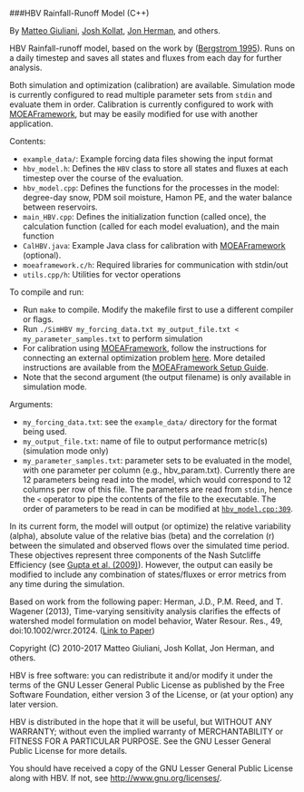 ###HBV Rainfall-Runoff Model (C++)

By [Matteo Giuliani](http://giuliani.faculty.polimi.it), [Josh Kollat](https://www.decisionvis.com/), [Jon Herman](http://reed.cee.cornell.edu/index.php/Jon_Herman), and others.

HBV Rainfall-runoff model, based on the work by ([Bergstrom 1995](http://www.cabdirect.org/abstracts/19961904773.html)). Runs on a daily timestep and saves all states and fluxes from each day for further analysis. 

Both simulation and optimization (calibration) are available. Simulation mode is currently configured to read multiple parameter sets from `stdin` and evaluate them in order. Calibration is currently configured to work with [MOEAFramework](http://moeaframework.org), but may be easily modified for use with another application.

Contents:
* `example_data/`: Example forcing data files showing the input format
* `hbv_model.h`: Defines the `HBV` class to store all states and fluxes at each timestep over the course of the evaluation.
* `hbv_model.cpp`: Defines the functions for the processes in the model: degree-day snow, PDM soil moisture, Hamon PE, and the water balance between reservoirs. 
* `main_HBV.cpp`: Defines the initialization function (called once), the calculation function (called for each model evaluation), and the main function
* `CalHBV.java`: Example Java class for calibration with [MOEAFramework](http://moeaframework.org) (optional).
* `moeaframework.c/h`: Required libraries for communication with stdin/out
* `utils.cpp/h`: Utilities for vector operations

To compile and run:

* Run `make` to compile. Modify the makefile first to use a different compiler or flags.
* Run `./SimHBV my_forcing_data.txt my_output_file.txt < my_parameter_samples.txt` to perform simulation
* For calibration using [MOEAFramework](http://moeaframework.org), follow the instructions for connecting an external optimization problem [here](http://moeaframework.org/examples.html#example5). More detailed instructions are available from the [MOEAFramework Setup Guide](https://docs.google.com/document/pub?id=1Ts_tnvzZ-nDQ-Ym-RFtqM_LJMUNYKFZJ5WJdZxRmmrY). 
* Note that the second argument (the output filename) is only available in simulation mode.

Arguments:
* `my_forcing_data.txt`: see the `example_data/` directory for the format being used.
* `my_output_file.txt`: name of file to output performance metric(s) (simulation mode only)
* `my_parameter_samples.txt`: parameter sets to be evaluated in the model, with one parameter per column (e.g., hbv_param.txt). Currently there are 12 parameters being read into the model, which would correspond to 12 columns per row of this file. The parameters are read from `stdin`, hence the `<` operator to pipe the contents of the file to the executable. The order of parameters to be read in can be modified at [`hbv_model.cpp:309`](https://github.com/jdherman/hbv/blob/master/hbv_model.cpp#L309).

In its current form, the model will output (or optimize) the relative variability (alpha), absolute value of the relative bias (beta) and the correlation (r) between the simulated and observed flows over the simulated time period. These objectives represent three components of the Nash Sutcliffe Efficiency (see [Gupta et al. (2009)](http://www.sciencedirect.com/science/article/pii/S0022169409004843)). However, the output can easily be modified to include any combination of states/fluxes or error metrics from any time during the simulation.

Based on work from the following paper:
Herman, J.D., P.M. Reed, and T. Wagener (2013), Time-varying sensitivity analysis clarifies the effects of watershed model formulation on model behavior, Water Resour. Res., 49, doi:10.1002/wrcr.20124.
([Link to Paper](http://onlinelibrary.wiley.com/doi/10.1002/wrcr.20124/abstract))

Copyright (C) 2010-2017 Matteo Giuliani, Josh Kollat, Jon Herman, and others.

HBV is free software: you can redistribute it and/or modify
it under the terms of the GNU Lesser General Public License as published by
the Free Software Foundation, either version 3 of the License, or
(at your option) any later version.

HBV is distributed in the hope that it will be useful,
but WITHOUT ANY WARRANTY; without even the implied warranty of
MERCHANTABILITY or FITNESS FOR A PARTICULAR PURPOSE.  See the
GNU Lesser General Public License for more details.

You should have received a copy of the GNU Lesser General Public License
along with HBV.  If not, see <http://www.gnu.org/licenses/>.
